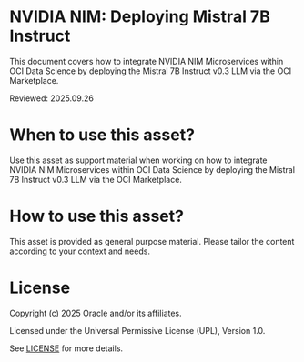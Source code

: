 # NVIDIA NIM: Deploying Mistral 7B Instruct
 
This document covers how to integrate NVIDIA NIM Microservices within OCI Data Science by deploying the Mistral 7B Instruct v0.3 LLM via the OCI Marketplace.

Reviewed: 2025.09.26
 

# When to use this asset?

Use this asset as support material when working on how to integrate NVIDIA NIM Microservices within OCI Data Science by deploying the Mistral 7B Instruct v0.3 LLM via the OCI Marketplace.


# How to use this asset?

This asset is provided as general purpose material. Please tailor the content according to your context and needs.


# License
 
Copyright (c) 2025 Oracle and/or its affiliates.
 
Licensed under the Universal Permissive License (UPL), Version 1.0.
 
See [LICENSE](https://github.com/oracle-devrel/technology-engineering/blob/main/LICENSE) for more details.
